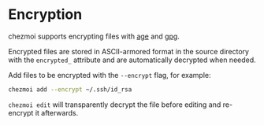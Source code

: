 # Encryption

chezmoi supports encrypting files with [age](https://age-encryption.org)
and [gpg](https://www.gnupg.com/).

Encrypted files are stored in ASCII-armored format in the source directory with
the `encrypted_` attribute and are automatically decrypted when needed.

Add files to be encrypted with the `--encrypt` flag, for example:

```sh
chezmoi add --encrypt ~/.ssh/id_rsa
```

`chezmoi edit` will transparently decrypt the file before editing and
re-encrypt it afterwards.
